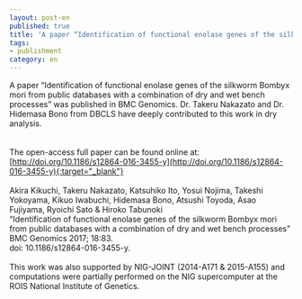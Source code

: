 ```yaml
---
layout: post-en
published: true
title: 'A paper “Identification of functional enolase genes of the silkworm Bombyx mori from public databases with a combination of dry and wet bench processes” was published in BMC Genomics.'
tags:
- publishment
category: en
---
```

A paper “Identification of functional enolase genes of the silkworm Bombyx mori from public databases with a combination of dry and wet bench processes” was published in BMC Genomics.
Dr. Takeru Nakazato and Dr. Hidemasa Bono from DBCLS have deeply contributed to this work in dry analysis.  
<br />
<br /> 
The open-access full paper can be found online at:  
[http://doi.org/10.1186/s12864-016-3455-y](http://doi.org/10.1186/s12864-016-3455-y){:target="_blank"}
<br />
<br />
Akira Kikuchi, Takeru Nakazato, Katsuhiko Ito, Yosui Nojima, Takeshi Yokoyama, Kikuo Iwabuchi, Hidemasa Bono, Atsushi Toyoda, Asao Fujiyama, Ryoichi Sato & Hiroko Tabunoki  
“Identification of functional enolase genes of the silkworm Bombyx mori from public databases with a combination of dry and wet bench processes”  
BMC Genomics 2017; 18:83.  
doi: 10.1186/s12864-016-3455-y.  
<br />
This work was also supported by NIG-JOINT (2014-A171 & 2015-A155) and computations were partially performed on the NIG supercomputer at the ROIS National Institute of Genetics.